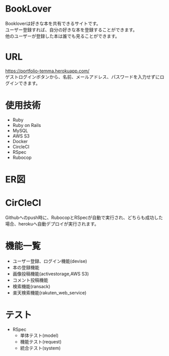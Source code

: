 # BookLover  
Bookloverは好きな本を共有できるサイトです。  
ユーザー登録すれば、自分の好きな本を登録することができます。  
他のユーザーが登録した本は誰でも見ることができます。  

# URL  
https://portfolio-temma.herokuapp.com/  
ゲストログインボタンから、名前、メールアドレス、パスワードを入力せずにログインできます。  

# 使用技術
- Ruby
- Ruby on Rails
- MySQL
- AWS S3
- Docker
- CircleCI
- RSpec
- Rubocop

# ER図

# CirCleCI  
Githubへのpush時に、RubocopとRSpecが自動で実行され、どちらも成功した場合、herokuへ自動デプロイが実行されます。  

# 機能一覧
- ユーザー登録、ログイン機能(devise)
- 本の登録機能
- 画像投稿機能(activestorage,AWS S3)
- コメント投稿機能
- 検索機能(ransack)
- 楽天検索機能(rakuten_web_service)

# テスト
- RSpec
  - 単体テスト(model)
  - 機能テスト(request)
  - 統合テスト(system)